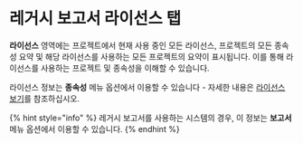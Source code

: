 # 레거시 보고서 라이선스 탭

**라이선스** 영역에는 프로젝트에서 현재 사용 중인 모든 라이선스, 프로젝트의 모든 종속성 요약 및 해당 라이선스를 사용하는 모든 프로젝트의 요약이 표시됩니다. 이를 통해 라이선스를 사용하는 프로젝트 및 종속성을 이해할 수 있습니다.

라이선스 정보는 **종속성** 메뉴 옵션에서 이용할 수 있습니다 - 자세한 내용은 [라이선스 보기](../../../manage-risk/reporting/dependencies-and-licenses/view-licenses.md)를 참조하십시오.

{% hint style="info" %}
레거시 보고서를 사용하는 시스템의 경우, 이 정보는 **보고서** 메뉴 옵션에서 이용할 수 있습니다.
{% endhint %}